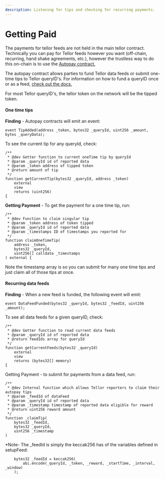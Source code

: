 ```yaml
---
description: Listening for tips and checking for recurring payments.
---
```


# Getting Paid

The payments for tellor feeds are not held in the main tellor contract.  Technically you can pay for Tellor feeds however you want (off-chain, recurring, hand shake agreements, etc.), however the trustless way to do this on-chain is to use the [Autopay contract.](https://github.com/tellor-io/autoPay)&#x20;

The autopay contract allows parties to fund Tellor data feeds or submit one-time tips to Tellor queryID's.  For information on how to fund a queryID once or as a feed, [check out the docs. ](../integration/requesting-paying-for-data.md)

For most Tellor queryID's, the tellor token on the network will be the tipped token.&#x20;

#### One time tips

**Finding** - Autopay contracts will emit an event:

```
event TipAdded(address _token, bytes32 _queryId, uint256 _amount, bytes _queryData);
```

To see the current tip for any queryId, check:



```
/**
 * @dev Getter function to current oneTime tip by queryId
 * @param _queryId id of reported data
 * @param _token address of tipped token
 * @return amount of tip
 */
function getCurrentTip(bytes32 _queryId, address _token)
    external
    view
    returns (uint256)
{
```

**Getting Payment** - To get the payment for a one time tip, run:&#x20;

```
/**
 * @dev Function to claim singular tip
 * @param _token address of token tipped
 * @param _queryId id of reported data
 * @param _timestamps ID of timestamps you reported for
 */
function claimOneTimeTip(
    address _token,
    bytes32 _queryId,
    uint256[] calldata _timestamps
) external {
```

Note the timestamp array is so you can submit for many one time tips and just claim all of those tips at once. &#x20;

#### Recurring data feeds

**Finding** - When a new feed is funded, the following event will emit:

```
event DataFeedFunded(bytes32 _queryId, bytes32 _feedId, uint256 _amount);

```

To see all data feeds for a given queryID, check:

```
/**
 * @dev Getter function to read current data feeds
 * @param _queryId id of reported data
 * @return feedIds array for queryId
 */
function getCurrentFeeds(bytes32 _queryId)
    external
    view
    returns (bytes32[] memory)
{
```

Getting Payment - to submit for payments from a data feed, run:

```
/**
 * @dev Internal function which allows Tellor reporters to claim their autopay tips
 * @param _feedId of dataFeed
 * @param _queryId id of reported data
 * @param _timestamp timestamp of reported data eligible for reward
 * @return uint256 reward amount
 */
function _claimTip(
    bytes32 _feedId,
    bytes32 _queryId,
    uint256 _timestamp
) 
```

\*Note- The \_feedId is simply the keccak256 has of the variables defined in setupFeed:&#x20;

```
    bytes32 _feedId = keccak256(
        abi.encode(_queryId, _token, _reward, _startTime, _interval, _window)
    );
```
